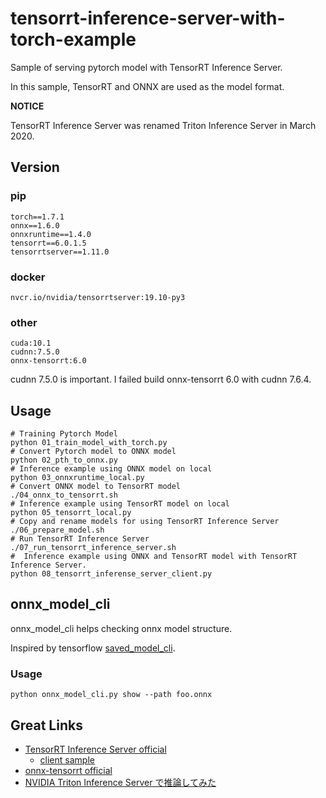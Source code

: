 # tensorrt-inference-server-with-torch-example

Sample of serving pytorch model with TensorRT Inference Server.

In this sample, TensorRT and ONNX are used as the model format.

**NOTICE**

TensorRT Inference Server was renamed Triton Inference Server in March 2020.

## Version

### pip

```
torch==1.7.1
onnx==1.6.0
onnxruntime==1.4.0
tensorrt==6.0.1.5
tensorrtserver==1.11.0
```

### docker 

```
nvcr.io/nvidia/tensorrtserver:19.10-py3
```

### other

```
cuda:10.1
cudnn:7.5.0
onnx-tensorrt:6.0
```

cudnn 7.5.0 is important. I failed build onnx-tensorrt 6.0 with cudnn 7.6.4.


## Usage
```
# Training Pytorch Model
python 01_train_model_with_torch.py
# Convert Pytorch model to ONNX model
python 02_pth_to_onnx.py
# Inference example using ONNX model on local
python 03_onnxruntime_local.py
# Convert ONNX model to TensorRT model 
./04_onnx_to_tensorrt.sh
# Inference example using TensorRT model on local
python 05_tensorrt_local.py
# Copy and rename models for using TensorRT Inference Server
./06_prepare_model.sh
# Run TensorRT Inference Server
./07_run_tensorrt_inference_server.sh
#  Inference example using ONNX and TensorRT model with TensorRT Inference Server.
python 08_tensorrt_inferense_server_client.py
```


## onnx_model_cli
onnx_model_cli helps checking onnx model structure.

Inspired by tensorflow [saved_model_cli](https://www.tensorflow.org/guide/saved_model#details_of_the_savedmodel_command_line_interface).

### Usage
```
python onnx_model_cli.py show --path foo.onnx
```

## Great Links
- [TensorRT Inference Server official](https://github.com/triton-inference-server/server/tree/r19.10)
    - [client sample](https://github.com/triton-inference-server/server/tree/r19.10/docs/examples/model_repository)
- [onnx-tensorrt official](https://github.com/onnx/onnx-tensorrt)
- [NVIDIA Triton Inference Server で推論してみた](https://qiita.com/dcm_yamaya/items/985a57598d516e77894f)
